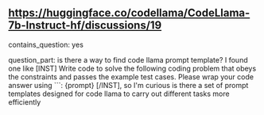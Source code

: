 ## https://huggingface.co/codellama/CodeLlama-7b-Instruct-hf/discussions/19

contains_question: yes

question_part: is there a way to find code llama prompt template? I found one like [INST] Write code to solve the following coding problem that obeys the constraints and passes the example test cases. Please wrap your code answer using ```: {prompt} [/INST], so I'm curious is there a set of prompt templates designed for code llama to carry out different tasks more efficiently